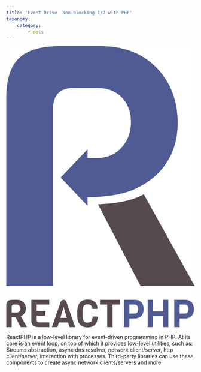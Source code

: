 ```yaml
---
title: 'Event-Drive  Non-blocking I/O with PHP'
taxonomy:
    category:
        - docs
---
```


![](reactphp.png?cropResize=300)

ReactPHP is a low-level library for event-driven programming in PHP. At its core is an event loop, on top of which it provides low-level utilities, such as: Streams abstraction, async dns resolver, network client/server, http client/server, interaction with processes. Third-party libraries can use these components to create async network clients/servers and more.